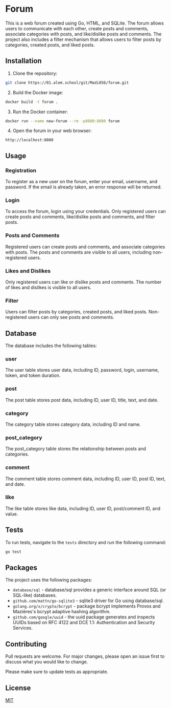 # Forum

This is a web forum created using Go, HTML, and SQLite. The forum allows users to communicate with each other, create posts and comments, associate categories with posts, and like/dislike posts and comments. The project also includes a filter mechanism that allows users to filter posts by categories, created posts, and liked posts.

## Installation

1. Clone the repository:
```bash
git clone https://01.alem.school/git/Madi856/forum.git
```

2. Build the Docker image:
```bash
docker build -t forum .
```

3. Run the Docker container:
```bash
docker run --name new-forum --rm -p8080:8080 forum
```

4. Open the forum in your web browser:
```
http://localhost:8080
```

## Usage

### Registration

To register as a new user on the forum, enter your email, username, and password. If the email is already taken, an error response will be returned.

### Login

To access the forum, login using your credentials. Only registered users can create posts and comments, like/dislike posts and comments, and filter posts.

### Posts and Comments

Registered users can create posts and comments, and associate categories with posts. The posts and comments are visible to all users, including non-registered users.

### Likes and Dislikes

Only registered users can like or dislike posts and comments. The number of likes and dislikes is visible to all users.

### Filter

Users can filter posts by categories, created posts, and liked posts. Non-registered users can only see posts and comments.

## Database

The database includes the following tables:

### user

The user table stores user data, including ID, password, login, username, token, and token duration.

### post

The post table stores post data, including ID, user ID, title, text, and date.

### category

The category table stores category data, including ID and name.

### post_category

The post_category table stores the relationship between posts and categories.

### comment

The comment table stores comment data, including ID, user ID, post ID, text, and date.

### like

The like table stores like data, including ID, user ID, post/comment ID, and value.

## Tests

To run tests, navigate to the `tests` directory and run the following command:
```bash
go test
```

## Packages

The project uses the following packages:

- `database/sql` - database/sql provides a generic interface around SQL (or SQL-like) databases.
- `github.com/mattn/go-sqlite3` - sqlite3 driver for Go using database/sql.
- `golang.org/x/crypto/bcrypt` - package bcrypt implements Provos and Mazières's bcrypt adaptive hashing algorithm.
- `github.com/google/uuid` - the uuid package generates and inspects UUIDs based on RFC 4122 and DCE 1.1: Authentication and Security Services.

## Contributing

Pull requests are welcome. For major changes, please open an issue first to discuss what you would like to change.

Please make sure to update tests as appropriate.

## License

[MIT](https://www.google.com/url?sa=i&url=https%3A%2F%2Fwww.motorbiscuit.com%2Frare-mm-vanity-license-plate-costs-24-5-million%2F&psig=AOvVaw0CrnNFWozJiThSdw5HJB49&ust=1682948792736000&source=images&cd=vfe&ved=0CBEQjRxqFwoTCJjXqfve0f4CFQAAAAAdAAAAABAD)
